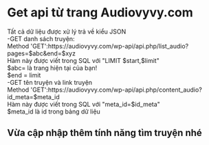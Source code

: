 <h1>Get api từ trang Audiovyvy.com</h1>
Tất cả dữ liệu được xử lý trả về kiểu JSON<br>
-GET danh sách truyện:<br>
Method 'GET':https://audiovyvy.com/wp-api/api.php/list_audio?pages=$abc&end=$xyz<br>
Hàm này được viết trong SQL với  "LIMIT $start,$limit"<br>
$abc= là trang hiện tại của bạn!<br>
$end = limit<br>
-GET tên truyện và link truyện<br>
Method 'GET':https://audiovyvy.com/wp-api/api.php/content_audio?id_meta=$meta_id<br>
Hàm này được viết trong SQL với "meta_id=$id_meta"<br>
$meta_id là id trong bảng dữ liệu<br>
<h2>Vừa cập nhập thêm tính năng tìm truyện nhé</h2>
